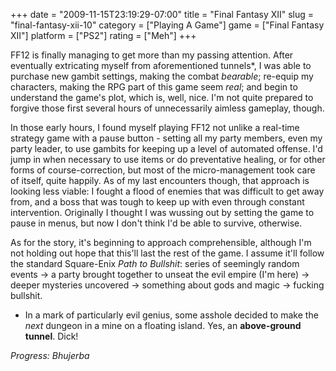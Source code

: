+++
date = "2009-11-15T23:19:29-07:00"
title = "Final Fantasy XII"
slug = "final-fantasy-xii-10"
category = ["Playing A Game"]
game = ["Final Fantasy XII"]
platform = ["PS2"]
rating = ["Meh"]
+++

FF12 is finally managing to get more than my passing attention.  After eventually extricating myself from aforementioned tunnels*, I was able to purchase new gambit settings, making the combat <i>bearable</i>; re-equip my characters, making the RPG part of this game seem <i>real</i>; and begin to understand the game's plot, which is, well, nice.  I'm not quite prepared to forgive those first several hours of unnecessarily aimless gameplay, though.

In those early hours, I found myself playing FF12 not unlike a real-time strategy game with a pause button - setting all my party members, even my party leader, to use gambits for keeping up a level of automated offense.  I'd jump in when necessary to use items or do preventative healing, or for other forms of course-correction, but most of the micro-management took care of itself, quite happily.  As of my last encounters though, that approach is looking less viable: I fought a flood of enemies that was difficult to get away from, and a boss that was tough to keep up with even through constant intervention.  Originally I thought I was wussing out by setting the game to pause in menus, but now I don't think I'd be able to survive, otherwise.

As for the story, it's beginning to approach comprehensible, although I'm not holding out hope that this'll last the rest of the game.  I assume it'll follow the standard Square-Enix <i>Path to Bullshit</i>: series of seemingly random events -> a party brought together to unseat the evil empire (I'm here) -> deeper mysteries uncovered -> something about gods and magic -> fucking bullshit.

* In a mark of particularly evil genius, some asshole decided to make the <i>next</i> dungeon in a mine on a floating island.  Yes, an <b>above-ground tunnel</b>.  Dick!

<i>Progress: Bhujerba</i>